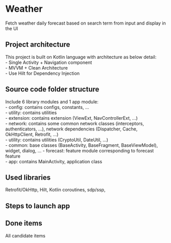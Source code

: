 # Weather
Fetch weather daily forecast based on search term from input and display in the UI
<br/>

<h2>Project architecture</h2> This project is built on Kotlin language with architecture as below detail:
<br/>
 - Single Activity + Navigation component
<br/>
 - MVVM + Clean Architecture
<br/>
 - Use Hilt for Dependency Injection
<br/>
<h2>Source code folder structure</h2>
Include 6 library modules and 1 app module:
<br/>
 - config: contains configs, constants, ...
<br/>
 - utility: contains utilities
<br/>
 - extension: contains extension (ViewExt, NavControllerExt, ...)
<br/>
 - network: contains some common network classes (interceptors, authenticators, ...), network dependencies (Dispatcher, Cache, OkHttpClient, Retrofit, ...)
<br/>
 - utility: contains utilities (CryptoUtil, DateUtil, ...)
 <br/>
 - common: base classes (BaseActivity, BaseFragment, BaseViewModel), widget, dialog, ...
 - forecast: feature module corresponding to forecast feature
 <br/>
 - app: contains MainActivity, application class
<h2>Used libraries</h2>
Retrofit/OkHttp, Hilt, Kotlin coroutines, sdp/ssp, 
<h2>Steps to launch app</h2>

<h2>Done items</h2>All candidate items
